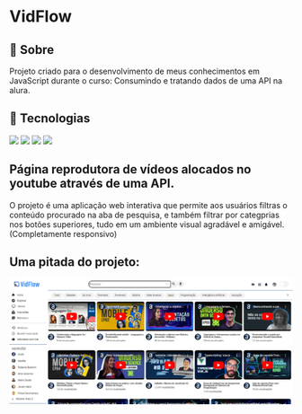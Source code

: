 <h1>VidFlow</h1>

<h2>🔖 Sobre</h2>
<p>Projeto criado para o desenvolvimento de meus conhecimentos em JavaScript durante o curso: Consumindo e tratando dados de uma API na alura.</p>

## 🚀 Tecnologias
<div>
  <img src="https://img.shields.io/badge/JavaScript-F7DF1E?style=for-the-badge&logo=javascript&logoColor=black">
  <img src="https://img.shields.io/badge/JSON-F7DF1E?style=for-the-badge&logo=JSON&logoColor=black">
  <img src="https://img.shields.io/badge/HTML-239120?style=for-the-badge&logo=html5&logoColor=white">
  <img src="https://img.shields.io/badge/CSS-239120?&style=for-the-badge&logo=css3&logoColor=white">
</div>

## Página reprodutora de vídeos alocados no youtube através de uma API.
O projeto é uma aplicação web interativa que permite aos usuários filtras o conteúdo procurado na aba de pesquisa, 
e também filtrar por categprias nos botões superiores, tudo em um ambiente visual agradável e amigável. (Completamente responsivo)

## Uma pitada do projeto:
![](./img/print.png)


